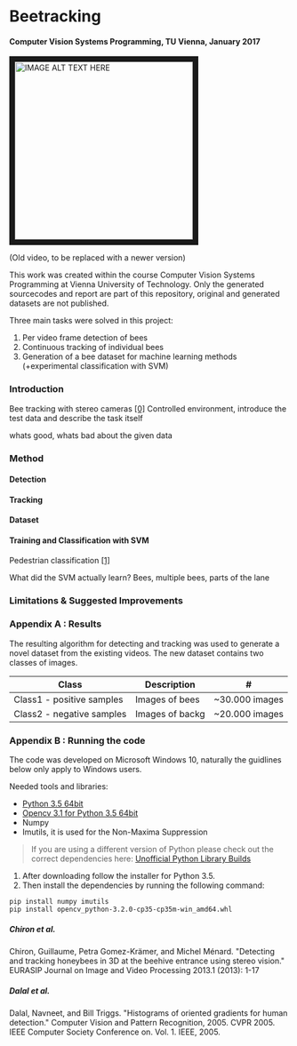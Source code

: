 # Beetracking
#### Computer Vision Systems Programming, TU Vienna, January 2017

<a href="http://www.youtube.com/watch?feature=player_embedded&v=BZV3UvgCKPI
" target="_blank"><img src="http://img.youtube.com/vi/BZV3UvgCKPI/0.jpg" 
alt="IMAGE ALT TEXT HERE" width="320" border="10" /></a>

(Old video, to be replaced with a newer version)

This work was created within the course Computer Vision Systems Programming at Vienna University of Technology. 
Only the generated sourcecodes and report are part of this repository, original and generated datasets are not published. 

Three main tasks were solved in this project:

1. Per video frame detection of bees
2. Continuous tracking of individual bees
3. Generation of a bee dataset for machine learning methods (+experimental classification with SVM)

### Introduction
Bee tracking with stereo cameras [[0]](#chiron-et-al)  Controlled environment, introduce the test data and describe the task itself

whats good, whats bad about the given data

### Method

#### Detection
#### Tracking
#### Dataset
#### Training and Classification with SVM


Pedestrian classification [[1]](#dalal-et-al)

What did the SVM actually learn? Bees, multiple bees, parts of the lane

### Limitations & Suggested Improvements


### Appendix A : Results
The resulting algorithm for detecting and tracking was used to generate a novel dataset from the existing videos.
The new dataset contains two classes of images.

Class | Description | #
--- | --- | ---
| Class1 - positive samples  | Images of bees  | ~30.000 images |
| Class2 - negative samples  | Images of backg | ~20.000 images |

### Appendix B : Running the code
The code was developed on Microsoft Windows 10, naturally the guidlines below only apply to Windows users.

Needed tools and libraries:
* [Python 3.5 64bit](https://www.python.org/downloads/release/python-353/ "Python 3.5 64bit")
* [Opencv 3.1 for Python 3.5 64bit](http://www.lfd.uci.edu/~gohlke/pythonlibs/f9r7rmd8/opencv_python-3.2.0-cp35-cp35m-win_amd64.whl "Unofficial Python Builds")
* Numpy
* Imutils, it is used for the Non-Maxima Suppression

> If you are using a different version of Python please check out the correct dependencies here: [Unofficial Python Library Builds](http://www.lfd.uci.edu/~gohlke/pythonlibs/ "Unofficial Python Builds")

1. After downloading follow the installer for Python 3.5. 
2. Then install the dependencies by running the following command:
```
pip install numpy imutils
pip install opencv_python‑3.2.0‑cp35‑cp35m‑win_amd64.whl

```

##### Chiron et al. 
Chiron, Guillaume, Petra Gomez-Krämer, and Michel Ménard. "Detecting and tracking honeybees in 3D at the beehive entrance using stereo vision." EURASIP Journal on Image and Video Processing 2013.1 (2013): 1-17

##### Dalal et al.
Dalal, Navneet, and Bill Triggs. "Histograms of oriented gradients for human detection." Computer Vision and Pattern Recognition, 2005. CVPR 2005. IEEE Computer Society Conference on. Vol. 1. IEEE, 2005.



